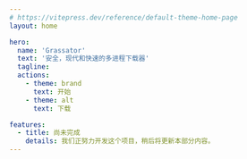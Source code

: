 ```yaml
---
# https://vitepress.dev/reference/default-theme-home-page
layout: home

hero:
  name: 'Grassator'
  text: '安全，现代和快速的多进程下载器'
  tagline:
  actions:
    - theme: brand
      text: 开始
    - theme: alt
      text: 下载

features:
  - title: 尚未完成
    details: 我们正努力开发这个项目，稍后将更新本部分内容。
---
```

